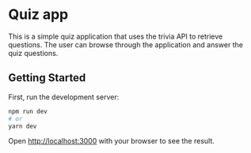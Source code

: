 # Quiz app
This is a simple quiz application that uses the trivia API to retrieve questions.
The user can browse through the application and answer the quiz questions.
## Getting Started

First, run the development server:

```bash
npm run dev
# or
yarn dev
```

Open [http://localhost:3000](http://localhost:3000) with your browser to see the result.